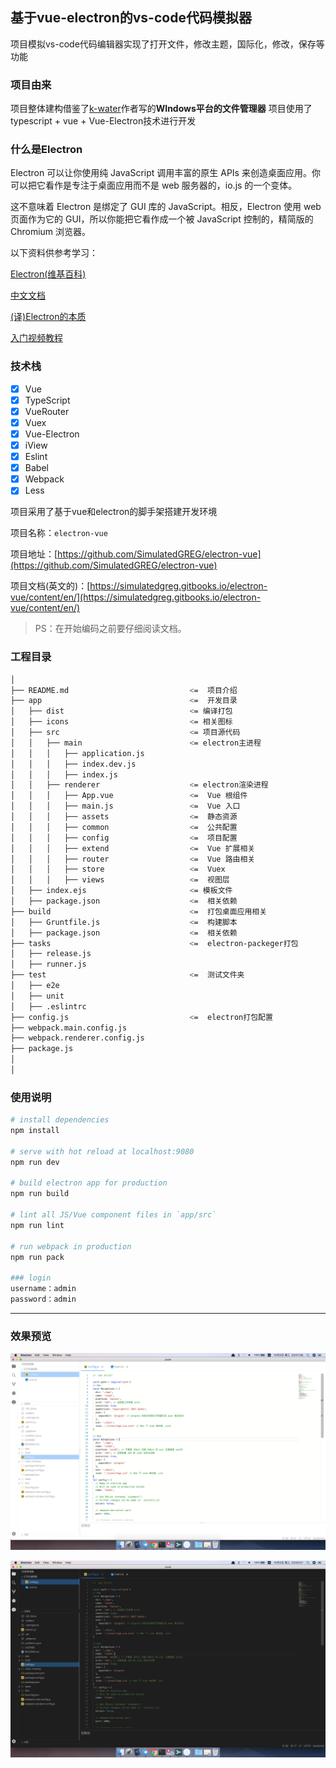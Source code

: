## 基于vue-electron的vs-code代码模拟器
项目模拟vs-code代码编辑器实现了打开文件，修改主题，国际化，修改，保存等功能
### 项目由来

项目整体建构借鉴了[k-water](https://github.com/k-water/electron-filesystem)作者写的**WIndows平台的文件管理器**
项目使用了typescript + vue + Vue-Electron技术进行开发

### 什么是Electron
Electron 可以让你使用纯 JavaScript 调用丰富的原生 APIs 来创造桌面应用。你可以把它看作是专注于桌面应用而不是 web 服务器的，io.js 的一个变体。

这不意味着 Electron 是绑定了 GUI 库的 JavaScript。相反，Electron 使用 web 页面作为它的 GUI，所以你能把它看作成一个被 JavaScript 控制的，精简版的 Chromium 浏览器。


以下资料供参考学习：

[Electron(维基百科)](https://zh.wikipedia.org/wiki/Electron_(%E8%BD%AF%E4%BB%B6%E6%A1%86%E6%9E%B6))

[中文文档](https://www.w3cschool.cn/electronmanual/)

[(译)Electron的本质](https://segmentfault.com/a/1190000007503495)


[入门视频教程](http://ourcodeworld.com/articles/read/106/how-to-choose-read-save-delete-or-create-a-file-with-electron-framework)

### 技术栈
* [x] Vue
* [x] TypeScript
* [x] VueRouter
* [x] Vuex
* [x] Vue-Electron
* [x] iView
* [x] Eslint
* [x] Babel
* [x] Webpack
* [x] Less

项目采用了基于vue和electron的脚手架搭建开发环境

项目名称：`electron-vue`

项目地址：[https://github.com/SimulatedGREG/electron-vue](https://github.com/SimulatedGREG/electron-vue)

项目文档(英文的)：[https://simulatedgreg.gitbooks.io/electron-vue/content/en/](https://simulatedgreg.gitbooks.io/electron-vue/content/en/)

> PS：在开始编码之前要仔细阅读文档。

### 工程目录
``` bash
│
├── README.md                           <=  项目介绍
├── app                                 <=  开发目录
│   ├── dist                            <= 编译打包
│   ├── icons                           <= 相关图标
│   ├── src                             <= 项目源代码
│   │   ├── main                        <= electron主进程
│   │   │   ├── application.js
│   │   │   ├── index.dev.js
│   │   │   ├── index.js
│   │   ├── renderer                    <= electron渲染进程
│   │   │   ├── App.vue                 <=  Vue 根组件
│   │   │   ├── main.js                 <=  Vue 入口
│   │   │   ├── assets                  <=  静态资源
│   │   │   ├── common                  <=  公共配置
│   │   │   ├── config                  <=  项目配置
│   │   │   ├── extend                  <=  Vue 扩展相关
│   │   │   ├── router                  <=  Vue 路由相关
│   │   │   ├── store                   <=  Vuex
│   │   │   ├── views                   <=  视图层
│   ├── index.ejs                       <= 模板文件
│   ├── package.json                    <=  相关依赖
├── build                               <=  打包桌面应用相关
│   ├── Gruntfile.js                    <=  构建脚本
│   ├── package.json                    <=  相关依赖
├── tasks                               <=  electron-packeger打包
│   ├── release.js
│   ├── runner.js
├── test                                <=  测试文件夹  
│   ├── e2e
│   ├── unit
│   ├── .eslintrc
├── config.js                           <=  electron打包配置
├── webpack.main.config.js
├── webpack.renderer.config.js
├── package.js
│
│
```

### 使用说明

``` bash
# install dependencies
npm install

# serve with hot reload at localhost:9080
npm run dev

# build electron app for production
npm run build

# lint all JS/Vue component files in `app/src`
npm run lint

# run webpack in production
npm run pack

### login
username：admin
password：admin
```
---

### 效果预览

![](./app/src/renderer/assets/app1.png)

![](./app/src/renderer/assets/app2.png)

